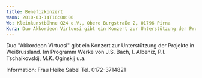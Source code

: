```yaml
---
title: Benefizkonzert
Wann: 2010-03-14T16:00:00
Wo: Kleinkunstbühne Q24 e.V., Obere Burgstraße 2, 01796 Pirna
Kurz: Duo Akkordeon Virtuosi gibt ein Konzert zur Unterstützung der Projekte in Weißrussland
---
```


Duo "Akkordeon Virtuosi" gibt ein Konzert zur Unterstützung der Projekte in Weißrussland.
Im Programm Werke von J.S. Bach, I. Albeniz, P.I. Tschaikovskij, M.K. Oginskij u.a.

Information:
Frau Heike Sabel
Tel. 0172-3714821